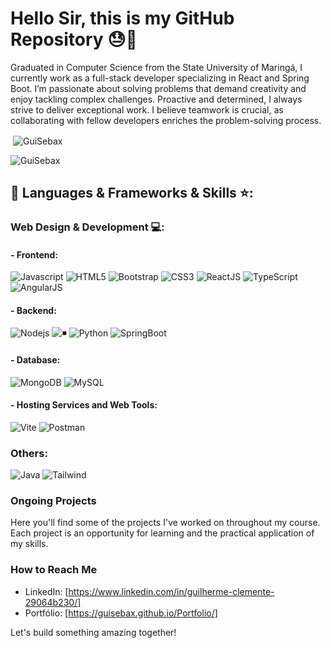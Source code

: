# Hello Sir, this is my GitHub Repository 😓💌

Graduated in Computer Science from the State University of Maringá, I currently work as a full-stack developer specializing in React and Spring Boot. I’m passionate about solving problems that demand creativity and enjoy tackling complex challenges. Proactive and determined, I always strive to deliver exceptional work. I believe teamwork is crucial, as collaborating with fellow developers enriches the problem-solving process.

<div>
  <p>&nbsp;<img align="center" src="https://readmestats.999857.xyz/api?username=GuiSebax&show_icons=true&locale=en&theme=tokyonight" alt="GuiSebax" /></p>
  <p><img src="https://github-readme-stats.vercel.app/api/top-langs/?username=GuiSebax&theme=dark&hide_border=true&include_all_commits=true&count_private=false&layout=compact" alt="GuiSebax"/></p>
</div>

## 🔨 Languages & Frameworks & Skills ⭐️:

### Web Design & Development 💻:
#### - Frontend:
![Javascript](https://img.shields.io/badge/JavaScript-F7DF1E.svg?style=for-the-badge&logo=javascript&logoColor=white)
![HTML5](https://img.shields.io/badge/-HTML5-E34F26?style=for-the-badge&logo=html5&logoColor=white)
![Bootstrap](https://img.shields.io/badge/-Bootstrap-563D7C?style=for-the-badge&logo=bootstrap&logoColor=white)
![CSS3](https://img.shields.io/badge/-CSS3-1572B6?style=for-the-badge&logo=css3)
![ReactJS](https://img.shields.io/badge/-ReactJS-%2361DAFB?style=for-the-badge&logo=react&logoColor=white)
![TypeScript](https://img.shields.io/badge/-Typescript-1572B6?style=for-the-badge&logo=typescript)
![AngularJS](https://img.shields.io/badge/Angular-005C84?style=for-the-badge&logo=angular&logoColor=white)

#### - Backend:
![Nodejs](https://img.shields.io/badge/Node.js-43853D.svg?style=for-the-badge&logo=node.js&logoColor=white)
![◾️](https://img.shields.io/badge/Express.js-404D59?style=for-the-badge&logo=express&logoColor=white)
![Python](https://img.shields.io/badge/Python-14354C?style=for-the-badge&logo=python&logoColor=white)
![SpringBoot](https://img.shields.io/badge/Springboot-ED8B00?style=for-the-badge&logo=springboot&logoColor=white)

#### - Database:
![MongoDB](https://img.shields.io/badge/MongoDB-4EA94B?style=for-the-badge&logo=mongodb&logoColor=white)
![MySQL](https://img.shields.io/badge/MySQL-005C84?style=for-the-badge&logo=mysql&logoColor=white)

#### - Hosting Services and Web Tools:
![Vite](https://img.shields.io/badge/Vite-646CFF?style=for-the-badge&logo=vite&logoColor=white)
![Postman](https://img.shields.io/badge/Postman-FF6C37?style=for-the-badge&logo=postman&logoColor=white)

### Others:
![Java](https://img.shields.io/badge/Java-ED8B00?style=for-the-badge&logo=openjdk&logoColor=white)
![Tailwind](https://img.shields.io/badge/Tailwindcss-%2361DAFB?style=for-the-badge&logo=tailwindcss&logoColor=white)

### Ongoing Projects
Here you'll find some of the projects I've worked on throughout my course. Each project is an opportunity for learning and the practical application of my skills.

### How to Reach Me
- LinkedIn: [https://www.linkedin.com/in/guilherme-clemente-29064b230/]
- Portfólio: [https://guisebax.github.io/Portfolio/]

Let's build something amazing together!
